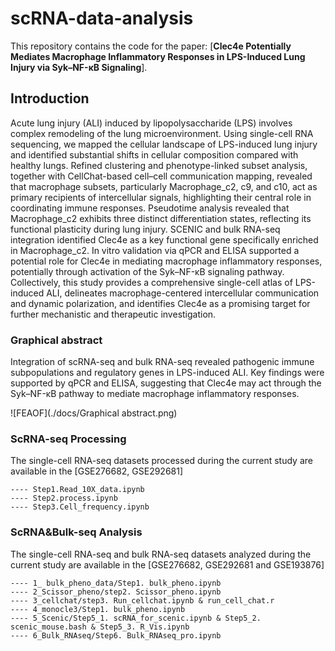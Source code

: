 # scRNA-data-analysis

This repository contains the code for the paper: [**Clec4e Potentially Mediates Macrophage Inflammatory Responses in LPS-Induced Lung Injury via Syk–NF-κB Signaling**]. 

## Introduction

Acute lung injury (ALI) induced by lipopolysaccharide (LPS) involves complex remodeling of the lung microenvironment. Using single-cell RNA sequencing, we mapped the cellular landscape of LPS-induced lung injury and identified substantial shifts in cellular composition compared with healthy lungs. Refined clustering and phenotype-linked subset analysis, together with CellChat-based cell–cell communication mapping, revealed that macrophage subsets, particularly Macrophage_c2, c9, and c10, act as primary recipients of intercellular signals, highlighting their central role in coordinating immune responses. Pseudotime analysis revealed that Macrophage_c2 exhibits three distinct differentiation states, reflecting its functional plasticity during lung injury. SCENIC and bulk RNA-seq integration identified Clec4e as a key functional gene specifically enriched in Macrophage_c2. In vitro validation via qPCR and ELISA supported a potential role for Clec4e in mediating macrophage inflammatory responses, potentially through activation of the Syk–NF-κB signaling pathway. Collectively, this study provides a comprehensive single-cell atlas of LPS-induced ALI, delineates macrophage-centered intercellular communication and dynamic polarization, and identifies Clec4e as a promising target for further mechanistic and therapeutic investigation. 

### Graphical abstract
Integration of scRNA-seq and bulk RNA-seq revealed pathogenic immune subpopulations and regulatory genes in LPS-induced ALI. Key findings were supported by qPCR and ELISA, suggesting that Clec4e may act through the Syk–NF-κB pathway to mediate macrophage inflammatory responses.

![FEAOF](./docs/Graphical abstract.png)



### ScRNA-seq Processing

The single-cell RNA-seq datasets processed during the current study are available in the [GSE276682, GSE292681]

```
---- Step1.Read_10X_data.ipynb
---- Step2.process.ipynb
---- Step3.Cell_frequency.ipynb
```
### ScRNA&Bulk-seq Analysis

The single-cell RNA-seq and bulk RNA-seq datasets analyzed during the current study are available in the [GSE276682, GSE292681 and GSE193876]

```
---- 1_ bulk_pheno_data/Step1. bulk_pheno.ipynb
---- 2_Scissor_pheno/step2. Scissor_pheno.ipynb
---- 3_cellchat/step3. Run_cellchat.ipynb & run_cell_chat.r
---- 4_monocle3/Step1. bulk_pheno.ipynb
---- 5_Scenic/Step5_1. scRNA_for_scenic.ipynb & Step5_2. scenic_mouse.bash & Step5_3. R_Vis.ipynb
---- 6_Bulk_RNAseq/Step6. Bulk_RNAseq_pro.ipynb
```



